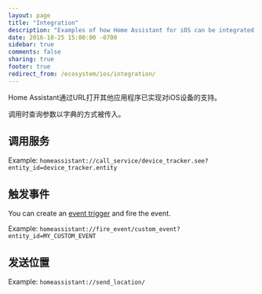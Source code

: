```yaml
---
layout: page
title: "Integration"
description: "Examples of how Home Assistant for iOS can be integrated with other apps"
date: 2016-10-25 15:00:00 -0700
sidebar: true
comments: false
sharing: true
footer: true
redirect_from: /ecosystem/ios/integration/
---
```


Home Assistant通过URL打开其他应用程序已实现对iOS设备的支持。

调用时查询参数以字典的方式被传入。

## 调用服务
Example: `homeassistant://call_service/device_tracker.see?entity_id=device_tracker.entity`

## 触发事件
You can create an [event trigger](https://home-assistant.io/docs/automation/trigger/#event-trigger) and fire the event.

Example: `homeassistant://fire_event/custom_event?entity_id=MY_CUSTOM_EVENT`

## 发送位置
Example: `homeassistant://send_location/`
